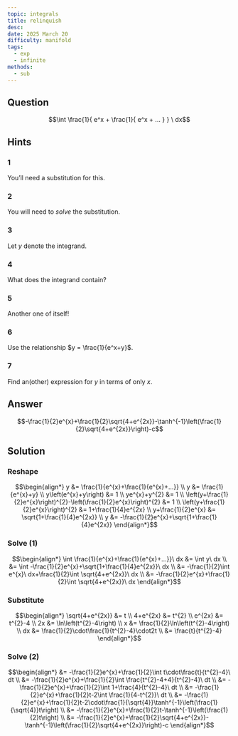 ```yaml
---
topic: integrals
title: relinquish
desc: 
date: 2025 March 20
difficulty: manifold
tags:
  - exp
  - infinite
methods:
  - sub
---
```



## Question
```math
\int
  \frac{1}{
    e^x + \frac{1}{
      e^x + ...
    }
  }
\ dx
```


## Hints

### 1
You’ll need a substitution for this.

### 2
You will need to *solve* the substitution.

### 3
Let $y$ denote the integrand.

### 4
What does the integrand contain?

### 5
Another one of itself!

### 6
Use the relationship $y = \frac{1}{e^x+y}$.

### 7
Find an(other) expression for $y$ in terms of only $x$.


## Answer
```math
-\frac{1}{2}e^{x}+\frac{1}{2}\sqrt{4+e^{2x}}-\tanh^{-1}\left(\frac{1}{2}\sqrt{4+e^{2x}}\right)-c
```


## Solution

### Reshape
```math
\begin{align*}
  y &= \frac{1}{e^{x}+\frac{1}{e^{x}+...}}
  \\ y &= \frac{1}{e^{x}+y}
  \\ y\left(e^{x}+y\right) &= 1
  \\ ye^{x}+y^{2} &= 1
  \\ \left(y+\frac{1}{2}e^{x}\right)^{2}-\left(\frac{1}{2}e^{x}\right)^{2} &= 1
  \\ \left(y+\frac{1}{2}e^{x}\right)^{2} &= 1+\frac{1}{4}e^{2x}
  \\ y+\frac{1}{2}e^{x} &= \sqrt{1+\frac{1}{4}e^{2x}}
  \\ y &= -\frac{1}{2}e^{x}+\sqrt{1+\frac{1}{4}e^{2x}}
\end{align*}
```

### Solve (1)
```math
\begin{align*}
  \int \frac{1}{e^{x}+\frac{1}{e^{x}+...}}\ dx
    &= \int y\ dx
  \\ &= \int -\frac{1}{2}e^{x}+\sqrt{1+\frac{1}{4}e^{2x}}\ dx
  \\ &= -\frac{1}{2}\int e^{x}\ dx+\frac{1}{2}\int \sqrt{4+e^{2x}}\ dx
  \\ &= -\frac{1}{2}e^{x}+\frac{1}{2}\int \sqrt{4+e^{2x}}\ dx
\end{align*}
```

### Substitute
```math
\begin{align*}
  \sqrt{4+e^{2x}} &= t
  \\ 4+e^{2x} &= t^{2}
  \\ e^{2x} &= t^{2}-4
  \\ 2x &= \ln\left(t^{2}-4\right)
  \\ x &= \frac{1}{2}\ln\left(t^{2}-4\right)
  \\ dx &= \frac{1}{2}\cdot\frac{1}{t^{2}-4}\cdot2t
  \\ &= \frac{t}{t^{2}-4}
\end{align*}
```

### Solve (2)
```math
\begin{align*}
  &= -\frac{1}{2}e^{x}+\frac{1}{2}\int t\cdot\frac{t}{t^{2}-4}\ dt
  \\ &= -\frac{1}{2}e^{x}+\frac{1}{2}\int \frac{t^{2}-4+4}{t^{2}-4}\ dt
  \\ &= -\frac{1}{2}e^{x}+\frac{1}{2}\int 1+\frac{4}{t^{2}-4}\ dt
  \\ &= -\frac{1}{2}e^{x}+\frac{1}{2}t-2\int \frac{1}{4-t^{2}}\ dt
  \\ &= -\frac{1}{2}e^{x}+\frac{1}{2}t-2\cdot\frac{1}{\sqrt{4}}\tanh^{-1}\left(\frac{1}{\sqrt{4}}t\right)
  \\ &= -\frac{1}{2}e^{x}+\frac{1}{2}t-\tanh^{-1}\left(\frac{1}{2}t\right)
  \\ &= -\frac{1}{2}e^{x}+\frac{1}{2}\sqrt{4+e^{2x}}-\tanh^{-1}\left(\frac{1}{2}\sqrt{4+e^{2x}}\right)-c
\end{align*}
```
